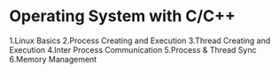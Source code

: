 # Operating System with C/C++

1.Linux Basics
2.Process Creating and Execution
3.Thread Creating and Execution
4.Inter Process Communication
5.Process & Thread Sync
6.Memory Management

